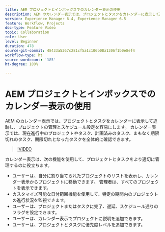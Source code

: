 ```yaml
---
title: AEM プロジェクトとインボックスでのカレンダー表示の使用
description: AEM のカレンダー表示では、プロジェクトとタスクをカレンダーに表示して追跡し、プロジェクトの管理とスケジュール設定を容易にします。 カレンダー表示では、現在進行中のプロジェクトやタスク、計画済みのタスク、まもなく期限切れのタスク、期限切れとなったタスクを全体的に確認できます。
version: Experience Manager 6.4, Experience Manager 6.5
feature: Workflow, Projects
doc-type: Feature Video
topic: Collaboration
role: User
level: Beginner
duration: 478
source-git-commit: 48433a5367c281cf5a1c106b08a1306f1b0e8ef4
workflow-type: ht
source-wordcount: '185'
ht-degree: 100%

---
```



# AEM プロジェクトとインボックスでのカレンダー表示の使用

AEM のカレンダー表示では、プロジェクトとタスクをカレンダーに表示して追跡し、プロジェクトの管理とスケジュール設定を容易にします。 カレンダー表示では、現在進行中のプロジェクトやタスク、計画済みのタスク、まもなく期限切れのタスク、期限切れとなったタスクを全体的に確認できます。

>[!VIDEO](https://video.tv.adobe.com/v/38003?quality=12&learn=on&captions=jpn)

カレンダー表示は、次の機能を使用して、プロジェクトとタスクをより適切に管理するのに役立ちます。

* ユーザーは、自分に割り当てられたプロジェクトのリストを表示し、カレンダー表示からプロジェクトに移動できます。 管理者は、すべてのプロジェクトを表示できます。
* カスタマイズ可能な日付範囲機能を使用して、特定の期間内のプロジェクトの進行状況を監視できます。
* ユーザーは、プロジェクトまたはタスクに完了、遅延、スケジュール通りのフラグを設定できます。
* ユーザーは、カレンダー表示でプロジェクトに説明を追加できます。
* ユーザーは、プロジェクトとタスクに優先度レベルを追加できます。
